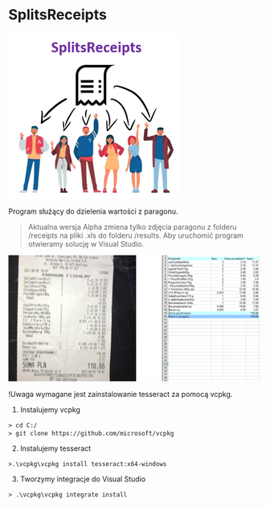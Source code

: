# SplitsReceipts

[![N|photo1](https://raw.githubusercontent.com/Azuyuto/SplitsReceipts/master/Photos/photo1.PNG)](https://raw.githubusercontent.com/Azuyuto/SplitsReceipts/master/Photos/photo1.PNG)

Program służący do dzielenia wartości z paragonu.
> Aktualna wersja Alpha zmiena tylko zdjęcia paragonu z folderu /receipts na pliki .xls do folderu /results. Aby uruchomić program otwieramy solucję w Visual Studio.

[![N|photo2](https://raw.githubusercontent.com/Azuyuto/SplitsReceipts/master/Photos/photo2.PNG)](https://raw.githubusercontent.com/Azuyuto/SplitsReceipts/master/Photos/photo2.PNG)

!Uwaga wymagane jest zainstalowanie tesseract za pomocą vcpkg.

1. Instalujemy vcpkg
```console
> cd C:/
> git clone https://github.com/microsoft/vcpkg
```
2. Instalujemy tesseract
```console
>.\vcpkg\vcpkg install tesseract:x64-windows
```
3. Tworzymy integracje do Visual Studio
```console
> .\vcpkg\vcpkg integrate install
```
